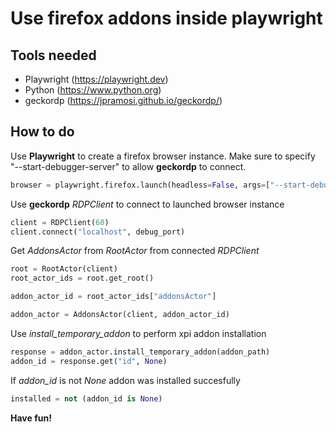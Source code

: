 # Use firefox addons inside playwright 

## Tools needed
* Playwright (https://playwright.dev)
* Python (https://www.python.org)
* geckordp (https://jpramosi.github.io/geckordp/)

## How to do

Use **Playwright** to create a firefox browser instance. Make sure to specify "--start-debugger-server" to allow **geckordp** to connect.

```python
browser = playwright.firefox.launch(headless=False, args=["--start-debugger-server", str(debug_port)])
```


Use **geckordp** *RDPClient* to connect to launched browser instance

```python
client = RDPClient(60)
client.connect("localhost", debug_port)
```

Get *AddonsActor* from *RootActor* from connected *RDPClient*

```python
root = RootActor(client)
root_actor_ids = root.get_root()

addon_actor_id = root_actor_ids["addonsActor"]

addon_actor = AddonsActor(client, addon_actor_id)
```

Use *install_temporary_addon* to perform xpi addon installation

```python
response = addon_actor.install_temporary_addon(addon_path)
addon_id = response.get("id", None)
```

If *addon_id* is not *None* addon was installed succesfully

```python
installed = not (addon_id is None)
```

**Have fun!**
